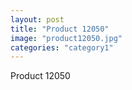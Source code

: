 ```yaml
---
layout: post
title: "Product 12050"
image: "product12050.jpg"
categories: "category1"
---
```

Product 12050
